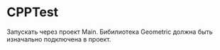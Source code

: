 # CPPTest

Запускать через проект Main. Бибилиотека Geometric должна быть изначально подключена в проект.
